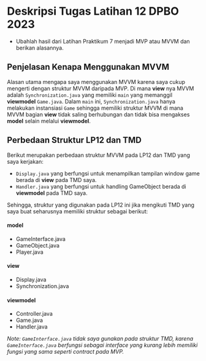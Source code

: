 # Deskripsi Tugas Latihan 12 DPBO 2023

- Ubahlah hasil dari Latihan Praktikum 7 menjadi MVP atau MVVM dan berikan alasannya.

## Penjelasan Kenapa Menggunakan MVVM

Alasan utama mengapa saya menggunakan MVVM karena saya cukup mengerti dengan struktur MVVM daripada MVP. Di mana **view** nya MVVM adalah `Synchronization.java` yang memiliki `main` yang memanggil **viewmodel** `Game.java`. Dalam `main` ini, `Synchronization.java` hanya melakukan instansiasi `Game` sehingga memiliki struktur MVVM di mana MVVM bagian ****view**** tidak saling berhubungan dan tidak bisa mengakses ****model**** selain melalui ****viewmodel****.

## **Perbedaan Struktur LP12 dan TMD**
Berikut merupakan perbedaan struktur MVVM pada LP12 dan TMD yang saya kerjakan:

- `Display.java` yang berfungsi untuk menampilkan tampilan window game berada di **view** pada TMD saya.
- `Handler.java` yang berfungsi untuk handling GameObject berada di **viewmodel** pada TMD saya.

Sehingga, struktur yang digunakan pada LP12 ini jika mengikuti TMD yang saya buat seharusnya memiliki struktur sebagai berikut:

#### **model**

- GameInterface.java
- GameObject.java
- Player.java

#### **view**

- Display.java
- Synchronization.java

#### **viewmodel**

- Controller.java
- Game.java
- Handler.java

_Note: `GameInterface.java` tidak saya gunakan pada struktur TMD, karena `GameInterface.java` berfungsi sebagai interface yang kurang lebih memiliki fungsi yang sama seperti contract pada MVP._
